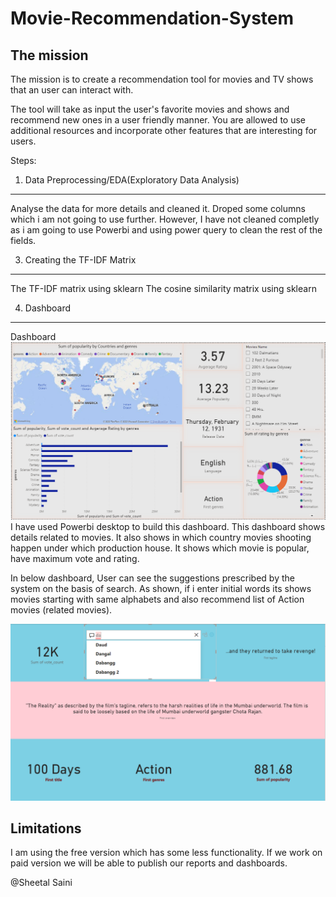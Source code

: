 # Movie-Recommendation-System

The mission
-------------------------------------------------------------------------------------------------------------------------------------------------------------------------
The mission is to create a recommendation tool for movies and TV shows that an user can interact with.

The tool will take as input the user's favorite movies and shows and recommend new ones in a user friendly manner. You are allowed to use additional resources and incorporate other features that are interesting for users.


Steps:
1. Data Preprocessing/EDA(Exploratory Data Analysis)
-----------------------------------------------------------------------------------------------------------------------------------------------------------------------
Analyse the data for more details and cleaned it. Droped some columns which i am not going to use further. However, I have not cleaned completly as i am going to 
use Powerbi and using power query to clean the rest of the fields. 


3. Creating the TF-IDF Matrix
-------------------------------------------------------------------------------------------------------------------------------------------------------------
  The TF-IDF matrix using sklearn 
  The cosine similarity matrix using sklearn
  
4. Dashboard
-----------------------------------------------------------------------------------------------------------------------------------------------
Dashboard
![Dashboard](https://github.com/sainisheetal/Movie-Recommendation-System/blob/main/PowerBi/Movie%20Recomendation%20Dashboard.png)
I have used Powerbi desktop to build this dashboard. This dashboard shows details related to movies. It also shows in which country movies shooting happen under which production house. It shows which movie is popular, have maximum vote and rating.


In below dashboard, User can see the suggestions prescribed by the system on the basis of search. As shown, if i enter initial words its shows movies starting with same alphabets and also recommend list of Action movies (related movies).

![Dashboard](https://github.com/sainisheetal/Movie-Recommendation-System/blob/main/PowerBi/dashboard3.png)

Limitations
---------------------------------------------------------------------------------------------------------------------------------------
I am using the free version which has some less functionality. If we work on paid version we will be able to publish our reports and dashboards.

@Sheetal Saini
